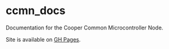 # ccmn_docs

Documentation for the Cooper Common Microcontroller Node.

Site is available on [GH Pages](https://cooperunion.github.io/ccmn_docs/).
